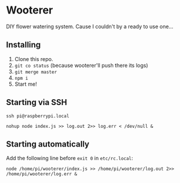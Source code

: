 # Wooterer

DIY flower watering system. Cause I couldn't by a ready to use one...

## Installing

1. Clone this repo.
2. `git co status` (because wooterer'll push there its logs)
3. `git merge master`
4. `npm i`
5. Start me!

## Starting via SSH

```
ssh pi@raspberrypi.local
```

```
nohup node index.js >> log.out 2>> log.err < /dev/null &
```

## Starting automatically

Add the following line before `exit 0` in `etc/rc.local`:

```
node /home/pi/wooterer/index.js >> /home/pi/wooterer/log.out 2>> /home/pi/wooterer/log.err &
```
